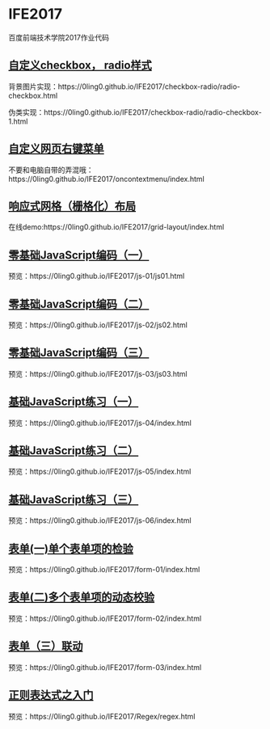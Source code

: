 # IFE2017
百度前端技术学院2017作业代码
<a href="http://ife.baidu.com/course/detail/id/23"><h2>自定义checkbox， radio样式</h2></a>
<p>背景图片实现：https://0ling0.github.io/IFE2017/checkbox-radio/radio-checkbox.html</p>
<p>伪类实现：https://0ling0.github.io/IFE2017/checkbox-radio/radio-checkbox-1.html</p>

<a href="http://ife.baidu.com/course/detail/id/26"><h2>自定义网页右键菜单</h2></a>
<p>不要和电脑自带的弄混哦：https://0ling0.github.io/IFE2017/oncontextmenu/index.html</p>

<a href="http://ife.baidu.com/course/detail/id/104"><h2>响应式网格（栅格化）布局</h2></a>
<p>在线demo:https://0ling0.github.io/IFE2017/grid-layout/index.html</p>


<a href="http://ife.baidu.com/course/detail/id/93"><h2>零基础JavaScript编码（一）</h2></a>
<p>预览：https://0ling0.github.io/IFE2017/js-01/js01.html</p>

<a href="http://ife.baidu.com/course/detail/id/91"><h2>零基础JavaScript编码（二）</h2></a>
<p>预览：https://0ling0.github.io/IFE2017/js-02/js02.html</p>

<a href="http://ife.baidu.com/course/detail/id/98"><h2>零基础JavaScript编码（三）</h2></a>
<p>预览：https://0ling0.github.io/IFE2017/js-03/js03.html</p>

<a href="http://ife.baidu.com/course/detail/id/103"><h2>基础JavaScript练习（一）</h2></a>
<p>预览：https://0ling0.github.io/IFE2017/js-04/index.html</p>

<a href="http://ife.baidu.com/course/detail/id/105"><h2>基础JavaScript练习（二）</h2></a>
<p>预览：https://0ling0.github.io/IFE2017/js-05/index.html</p>

<a href="http://ife.baidu.com/course/detail/id/107"><h2>基础JavaScript练习（三）</h2></a>
<p>预览：https://0ling0.github.io/IFE2017/js-06/index.html</p>

<a href="http://ife.baidu.com/course/detail/id/97"><h2>表单(一)单个表单项的检验</h2></a>
<p>预览：https://0ling0.github.io/IFE2017/form-01/index.html</p>

<a href="http://ife.baidu.com/course/detail/id/101"><h2>表单(二)多个表单项的动态校验</h2></a>
<p>预览：https://0ling0.github.io/IFE2017/form-02/index.html</p>

<a href="http://ife.baidu.com/course/detail/id/106"><h2>表单（三）联动</h2></a>
<p>预览：https://0ling0.github.io/IFE2017/form-03/index.html</p>

<a href="http://ife.baidu.com/course/detail/id/29"><h2>正则表达式之入门</h2></a>
<p>预览：https://0ling0.github.io/IFE2017/Regex/regex.html</p>

